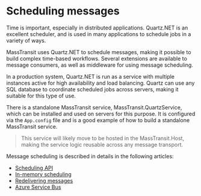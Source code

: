 # Scheduling messages

Time is important, especially in distributed applications. Quartz.NET is an excellent scheduler, and is used
in many applications to schedule jobs in a variety of ways.

MassTransit uses Quartz.NET to schedule messages, making it possible to build complex time-based workflows.
Several extensions are available to message consumers, as well as middleware for using message scheduling.

In a production system, Quartz.NET is run as a service with multiple instances active for high availability
and load balancing. Quartz can use any SQL database to coordinate scheduled jobs across servers, making it
suitable for this type of use.

There is a standalone MassTransit service, MassTransit.QuartzService, which can be installed and used on
servers for this purpose. It is configured via the `App.config` file and is a good example of how to build
a standalone MassTransit service.

> This service will likely move to be hosted in the MassTransit.Host, making the service
> logic reusable across any message transport.

Message scheduling is described in details in the following articles:

* [Scheduling API](scheduling-api.md)
* [In-memory scheduling](in-memory.md)
* [Redelivering messages](redeliver.md)
* [Azure Service Bus](azure-sb-scheduler.md)

